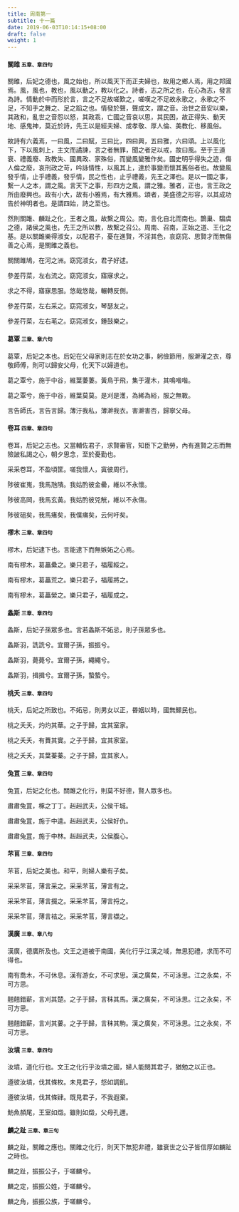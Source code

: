 ```yaml
---
title: 周南第一
subtitle: 十一篇
date: 2019-06-03T10:14:15+08:00
draft: false
weight: 1
---
```



<h4 id="1.1">關雎 <small>五章、章四句</small></h4>

<div class="alert alert-dark" role="alert">
  <p>關雎，后妃之德也，風之始也，所以風天下而正夫婦也，故用之鄉人焉，用之邦國焉。風，風也，教也，風以動之，教以化之。詩者，志之所之也，在心為志，發言為詩。情動於中而形於言，言之不足故嗟歎之，嗟嘆之不足故永歌之，永歌之不足，不知手之舞之、足之蹈之也。情發於聲，聲成文，謂之音。治世之音安以樂，其政和，亂世之音怨以怒，其政乖，亡國之音哀以思，其民困，故正得失、動天地、感鬼神，莫近於詩，先王以是經夫婦、成孝敬、厚人倫、美教化、移風俗。</p>

  <p>故詩有六義焉，一曰風，二曰賦，三曰比，四曰興，五曰雅，六曰頌。上以風化下，下以風刺上，主文而譎諫，言之者無罪，聞之者足以戒，故曰風。至于王道衰、禮義廢、政教失、國異政、家殊俗，而變風變雅作矣。國史明乎得失之迹，傷人倫之廢，哀刑政之苛，吟詠情性，以風其上，達於事變而懷其舊俗者也。故變風發乎情，止乎禮義，發乎情，民之性也，止乎禮義，先王之澤也。是以一國之事，繫一人之本，謂之風。言天下之事，形四方之風，謂之雅。雅者，正也，言王政之所由廢興也。政有小大，故有小雅焉，有大雅焉。頌者，美盛德之形容，以其成功告於神明者也。是謂四始，詩之至也。</p>

  <p class="mb-0">然則關雎、麟趾之化，王者之風，故繫之周公。南，言化自北而南也。鵲巢、騶虞之德，諸侯之風也，先王之所以教，故繫之召公。周南、召南，正始之道、王化之基。是以關雎樂得淑女，以配君子，憂在進賢，不淫其色，哀窈窕、思賢才而無傷善之心焉，是關雎之義也。</p>
</div>

<p id="1.1.1">關關雎鳩，在河之洲。窈窕淑女，君子好逑。</p>
<p id="1.1.2">參差荇菜，左右流之。窈窕淑女，寤寐求之。</p>
<p id="1.1.3">求之不得，寤寐思服。悠哉悠哉，輾轉反側。</p>
<p id="1.1.4">參差荇菜，左右采之。窈窕淑女，琴瑟友之。</p>
<p id="1.1.5">參差荇菜，左右芼之。窈窕淑女，鍾鼓樂之。</p>

<h4 id="1.2">葛覃 <small>三章、章六句</small></h4>

<div class="alert alert-dark" role="alert">
  葛覃，后妃之本也。后妃在父母家則志在於女功之事，躬儉節用，服澣濯之衣，尊敬師傅，則可以歸安父母，化天下以婦道也。
</div>

<p id="1.2.1">葛之覃兮，施于中谷，維葉萋萋。黃鳥于飛，集于灌木，其鳴喈喈。</p>
<p id="1.2.2">葛之覃兮，施于中谷，維葉莫莫。是刈是濩，為絺為綌，服之無斁。</p>
<p id="1.2.3">言告師氏，言告言歸。薄汙我私，薄澣我衣。害澣害否，歸寧父母。</p>

<h4 id="1.3">卷耳 <small>四章、章四句</small></h4>

<div class="alert alert-dark" role="alert">
  卷耳，后妃之志也。又當輔佐君子，求賢審官，知臣下之勤勞，內有進賢之志而無險詖私謁之心，朝夕思念，至於憂勤也。
</div>

<p id="1.3.1">采采卷耳，不盈頃筐。嗟我懷人，寘彼周行。</p>
<p id="1.3.2">陟彼崔嵬，我馬虺隤。我姑酌彼金罍，維以不永懷。</p>
<p id="1.3.3">陟彼高岡，我馬玄黃。我姑酌彼兕觥，維以不永傷。</p>
<p id="1.3.4">陟彼砠矣，我馬瘏矣，我僕痡矣，云何吁矣。</p>

<h4 id="1.4">樛木 <small>三章、章四句</small></h4>

<div class="alert alert-dark" role="alert">
  樛木，后妃逮下也。言能逮下而無嫉妬之心焉。
</div>

<p id="1.4.1">南有樛木，葛藟纍之。樂只君子，福履綏之。</p>
<p id="1.4.2">南有樛木，葛藟荒之。樂只君子，福履將之。</p>
<p id="1.4.3">南有樛木，葛藟縈之。樂只君子，福履成之。</p>

<h4 id="1.5">螽斯 <small>三章、章四句</small></h4>

<div class="alert alert-dark" role="alert">
  螽斯，后妃子孫眾多也。言若螽斯不妬忌，則子孫眾多也。
</div>

<p id="1.5.1">螽斯羽，詵詵兮。宜爾子孫，振振兮。</p>
<p id="1.5.2">螽斯羽，薨薨兮。宜爾子孫，繩繩兮。</p>
<p id="1.5.3">螽斯羽，揖揖兮。宜爾子孫，蟄蟄兮。</p>

<h4 id="1.6">桃夭 <small>三章、章四句</small></h4>

<div class="alert alert-dark" role="alert">
  桃夭，后妃之所致也。不妬忌，則男女以正，昬姻以時，國無鰥民也。
</div>

<p id="1.6.1">桃之夭夭，灼灼其華。之子于歸，宜其室家。</p>
<p id="1.6.2">桃之夭夭，有蕡其實。之子于歸，宜其家室。</p>
<p id="1.6.3">桃之夭夭，其葉蓁蓁。之子于歸，宜其家人。</p>

<h4 id="1.7">兔罝 <small>三章、章四句</small></h4>

<div class="alert alert-dark" role="alert">
  兔罝，后妃之化也。關雎之化行，則莫不好德，賢人眾多也。
</div>

<p id="1.7.1">肅肅兔罝，椓之丁丁。赳赳武夫，公侯干城。</p>
<p id="1.7.2">肅肅兔罝，施于中逵。赳赳武夫，公侯好仇。</p>
<p id="1.7.3">肅肅兔罝，施于中林。赳赳武夫，公侯腹心。</p>

<h4 id="1.8">芣苢 <small>三章、章四句</small></h4>

<div class="alert alert-dark" role="alert">
  芣苢，后妃之美也。和平，則婦人樂有子矣。
</div>

<p id="1.8.1">采采芣苢，薄言采之。采采芣苢，薄言有之。</p>
<p id="1.8.2">采采芣苢，薄言掇之。采采芣苢，薄言捋之。</p>
<p id="1.8.3">采采芣苢，薄言袺之。采采芣苢，薄言襭之。</p>

<h4 id="1.9">漢廣 <small>三章、章八句</small></h4>

<div class="alert alert-dark" role="alert">
  漢廣，德廣所及也。文王之道被于南國，美化行乎江漢之域，無思犯禮，求而不可得也。
</div>

<p id="1.9.1">南有喬木，不可休息。漢有游女，不可求思。漢之廣矣，不可泳思。江之永矣，不可方思。</p>
<p id="1.9.2">翹翹錯薪，言刈其楚。之子于歸，言秣其馬。漢之廣矣，不可泳思。江之永矣，不可方思。</p>
<p id="1.9.3">翹翹錯薪，言刈其蔞。之子于歸，言秣其駒。漢之廣矣，不可泳思。江之永矣，不可方思。</p>

<h4 id="1.10">汝墳 <small>三章、章四句</small></h4>

<div class="alert alert-dark" role="alert">
  汝墳，道化行也。文王之化行乎汝墳之國，婦人能閔其君子，猶勉之以正也。
</div>

<p id="1.10.1">遵彼汝墳，伐其條枚。未見君子，惄如調飢。</p>
<p id="1.10.2">遵彼汝墳，伐其條肄。既見君子，不我遐棄。</p>
<p id="1.10.3">魴魚頳尾，王室如燬。雖則如燬，父母孔邇。</p>

<h4 id="1.11">麟之趾 <small>三章、章三句</small></h4>

<div class="alert alert-dark" role="alert">
  麟之趾，關雎之應也。關雎之化行，則天下無犯非禮，雖衰世之公子皆信厚如麟趾之時也。
</div>

<p id="1.11.1">麟之趾，振振公子，于嗟麟兮。</p>
<p id="1.11.2">麟之定，振振公姓，于嗟麟兮。</p>
<p id="1.11.3">麟之角，振振公族，于嗟麟兮。</p>
